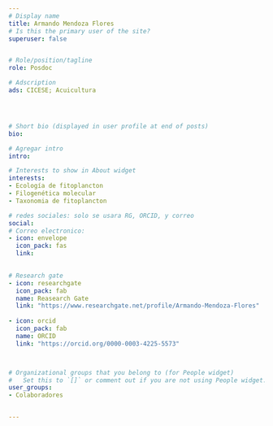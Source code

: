 ```yaml
---
# Display name
title: Armando Mendoza Flores
# Is this the primary user of the site?
superuser: false


# Role/position/tagline
role: Posdoc

# Adscription
ads: CICESE; Acuicultura




# Short bio (displayed in user profile at end of posts)
bio: 

# Agregar intro
intro: 

# Interests to show in About widget
interests: 
- Ecología de fitoplancton
- Filogenética molecular
- Taxonomia de fitoplancton

# redes sociales: solo se usara RG, ORCID, y correo
social:
# Correo electronico:
- icon: envelope
  icon_pack: fas
  link: 
  

# Research gate
- icon: researchgate
  icon_pack: fab
  name: Reasearch Gate
  link: "https://www.researchgate.net/profile/Armando-Mendoza-Flores"
  
- icon: orcid
  icon_pack: fab
  name: ORCID
  link: "https://orcid.org/0000-0003-4225-5573"



# Organizational groups that you belong to (for People widget)
#   Set this to `[]` or comment out if you are not using People widget.
user_groups:
- Colaboradores


---
```

